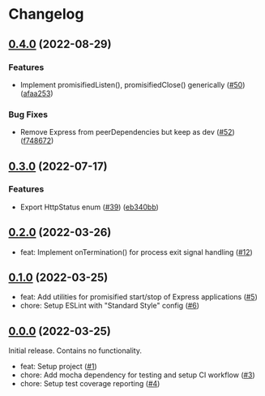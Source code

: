 # Changelog

## [0.4.0](https://github.com/meyfa/omniwheel/compare/v0.3.0...v0.4.0) (2022-08-29)


### Features

* Implement promisifiedListen(), promisifiedClose() generically ([#50](https://github.com/meyfa/omniwheel/issues/50)) ([afaa253](https://github.com/meyfa/omniwheel/commit/afaa253ad81c97660ecffb2f3f7557ae5150d555))


### Bug Fixes

* Remove Express from peerDependencies but keep as dev ([#52](https://github.com/meyfa/omniwheel/issues/52)) ([f748672](https://github.com/meyfa/omniwheel/commit/f7486726df958d48a5222c33ac9028f864162329))

## [0.3.0](https://github.com/meyfa/omniwheel/compare/v0.2.0...v0.3.0) (2022-07-17)


### Features

* Export HttpStatus enum ([#39](https://github.com/meyfa/omniwheel/issues/39)) ([eb340bb](https://github.com/meyfa/omniwheel/commit/eb340bb4c0577a0a9163eb37ced58eefdaf83616))

## [0.2.0](https://github.com/meyfa/omniwheel/compare/v0.1.0...v0.2.0) (2022-03-26)

* feat: Implement onTermination() for process exit signal handling ([#12](https://github.com/meyfa/omniwheel/pull/12))


## [0.1.0](https://github.com/meyfa/omniwheel/compare/v0.0.0...v0.1.0) (2022-03-25)

* feat: Add utilities for promisified start/stop of Express applications ([#5](https://github.com/meyfa/omniwheel/pull/5))
* chore: Setup ESLint with "Standard Style" config ([#6](https://github.com/meyfa/omniwheel/pull/6))


## [0.0.0](https://github.com/meyfa/omniwheel/compare/3d81bedbfce92f98db668973a26db7f9f8630e86...v0.0.0) (2022-03-25)

Initial release. Contains no functionality.

* feat: Setup project ([#1](https://github.com/meyfa/omniwheel/pull/1))
* chore: Add mocha dependency for testing and setup CI workflow ([#3](https://github.com/meyfa/omniwheel/pull/3))
* chore: Setup test coverage reporting ([#4](https://github.com/meyfa/omniwheel/pull/4))
